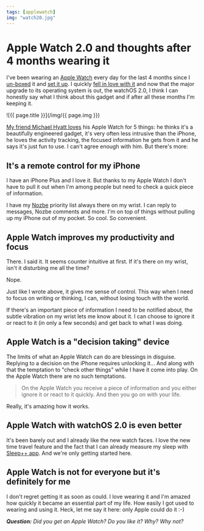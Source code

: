 ```yaml
---
tags: [applewatch]
img: "watch20.jpg"
---
```


# Apple Watch 2.0 and thoughts after 4 months wearing it

I've been wearing an [Apple Watch][at] every day for the last 4 months since I [un-boxed][au] it and [set it up][ai]. I quickly [fell in love with it][al] and now that the major upgrade to its operating system is out, the watchOS 2.0, I think I can honestly say what I think about this gadget and if after all these months I'm keeping it.

<!--More-->

![{{ page.title }}](/img/{{ page.img }})

[My friend Michael Hyatt loves][mh] his Apple Watch for 5 things: he thinks it's a beautifully engineered gadget, it's very often less intrusive than the iPhone, he loves the activity tracking, the focused information he gets from it and he says it's just fun to use. I can't agree enough with him. But there's more:



## It's a remote control for my iPhone

I have an iPhone Plus and I love it. But thanks to my Apple Watch I don't have to pull it out when I'm among people but need to check a quick piece of information.

I have my [Nozbe][n] priority list always there on my wrist. I can reply to messages, Nozbe comments and more. I'm on top of things without pulling up my iPhone out of my pocket. So cool. So convenient.

## Apple Watch improves my productivity and focus

There. I said it. It seems counter intuitive at first. If it's there on my wrist, isn't it disturbing me all the time?

Nope.

Just like I wrote above, it gives me sense of control. This way when I need to focus on writing or thinking, I can, without losing touch with the world.

If there's an important piece of information I need to be notified about, the subtle vibration on my wrist lets me know about it. I can choose to ignore it or react to it (in only a few seconds) and get back to what I was doing.

## Apple Watch is a "decision taking" device

The limits of what an Apple Watch can do are blessings in disguise. Replying to a decision on the iPhone requires unlocking it... And along with that the temptation to "check other things" while I have it come into play. On the Apple Watch there are no such temptations.

> On the Apple Watch you receive a piece of information and you either ignore it or react to it quickly. And then you go on with your life. 

Really, it's amazing how it works. 

## Apple Watch with watchOS 2.0 is even better

It's been barely out and I already like the new watch faces. I love the new time travel feature and the fact that I can already measure my sleep with [Sleep++ app][as]. And we're only getting started here.

## Apple Watch is not for everyone but it's definitely for me

I don't regret getting it as soon as could. I love wearing it and I'm amazed how quickly it became an essential part of my life. How easily I got used to wearing and using it. Heck, let me say it here: only Apple could do it :-)

***Question:*** *Did you get an Apple Watch? Do you like it? Why? Why not?*

[as]: https://david-smith.org/blog/2015/09/21/how-to-wear-your-apple-watch-24-slash-7/
[mh]: http://michaelhyatt.com/apple-watch.html
[al]: /watch-5days
[ai]: /applewatchsetup
[at]: /applewatch
[au]: /applewatch-unboxing
[tp]: http://thepodcast.fm
[i]: http://iMagazine.pl
[d]: http://db.tt/kD7Liux
[e]: /how-i-use-evernote
[p]: /passion
[n]: https://michael.gratis/nozbe
[io]: https://michael.gratis/ipadonly/
[pm]: http://productivemag.com/
[s]: /show
[t]: http://twitter.com/MSliwinski
